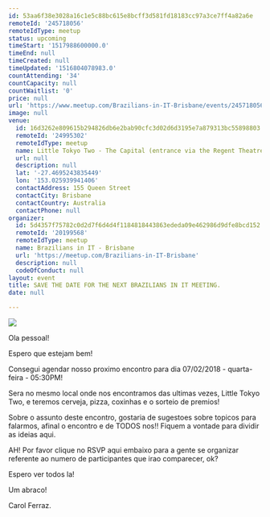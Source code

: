 ```yaml
---
id: 53aa6f38e3028a16c1e5c88bc615e8bcff3d581fd18183cc97a3ce7ff4a82a6e
remoteId: '245718056'
remoteIdType: meetup
status: upcoming
timeStart: '1517988600000.0'
timeEnd: null
timeCreated: null
timeUpdated: '1516804078983.0'
countAttending: '34'
countCapacity: null
countWaitlist: '0'
price: null
url: 'https://www.meetup.com/Brazilians-in-IT-Brisbane/events/245718056/'
image: null
venue:
  id: 16d3262e809615b294826db6e2bab90cfc3d02d6d3195e7a879313bc55898803
  remoteId: '24995302'
  remoteIdType: meetup
  name: Little Tokyo Two - The Capital (entrance via the Regent Theatre)
  url: null
  description: null
  lat: '-27.4695243835449'
  lon: '153.025939941406'
  contactAddress: 155 Queen Street
  contactCity: Brisbane
  contactCountry: Australia
  contactPhone: null
organizer:
  id: 5d4357f75782c0d2d7f6d4d4f1184818443863ededa09e462986d9dfe8bcd152
  remoteId: '20199568'
  remoteIdType: meetup
  name: Brazilians in IT - Brisbane
  url: 'https://meetup.com/Brazilians-in-IT-Brisbane'
  description: null
  codeOfConduct: null
layout: event
title: SAVE THE DATE FOR THE NEXT BRAZILIANS IN IT MEETING.
date: null

---
```

<p><img src="https://secure.meetupstatic.com/photos/event/6/6/f/4/600_466706356.jpeg" /></p> <p>


Ola pessoal!</p> <p>Espero que estejam bem!</p> <p>Consegui agendar nosso proximo encontro para dia 07/02/2018 - quarta-feira - 05:30PM!</p> <p>Sera no mesmo local onde nos encontramos das ultimas vezes, Little Tokyo Two, e teremos cerveja, pizza, coxinhas e o sorteio de premios!</p> <p>Sobre o assunto deste encontro, gostaria de sugestoes sobre topicos para falarmos, afinal o encontro e de TODOS nos!! Fiquem a vontade para dividir as ideias aqui.</p> <p>AH! Por favor clique no RSVP aqui embaixo para a gente se organizar referente ao numero de participantes que irao comparecer, ok?</p> <p>Espero ver todos la!</p> <p>Um abraco!</p> <p>Carol Ferraz.</p> 
